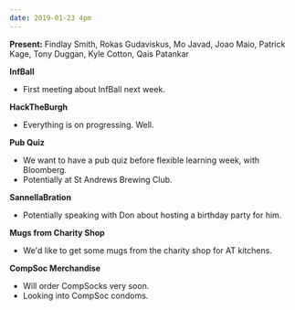 ```yaml
---
date: 2019-01-23 4pm
---
```


**Present:**
Findlay Smith, Rokas Gudaviskus, Mo Javad, Joao Maio, Patrick Kage, Tony Duggan, Kyle Cotton, Qais Patankar

**InfBall**
- First meeting about InfBall next week.

**HackTheBurgh**
- Everything is on progressing. Well.

**Pub Quiz**
- We want to have a pub quiz before flexible learning week, with Bloomberg.
- Potentially at St Andrews Brewing Club.

**SannellaBration**
- Potentially speaking with Don about hosting a birthday party for him.

**Mugs from Charity Shop**
- We'd like to get some mugs from the charity shop for AT kitchens.


**CompSoc Merchandise**
- Will order CompSocks very soon.
- Looking into CompSoc condoms.

